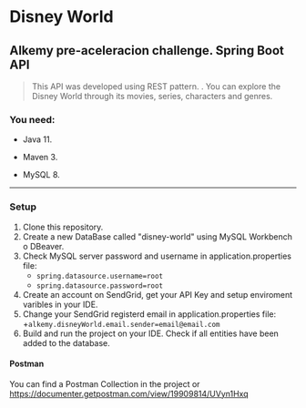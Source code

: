 # Disney World
## Alkemy pre-aceleracion challenge. Spring Boot API 
    
>This API was developed using REST pattern. . You can explore the Disney World through its movies, series, characters and genres.


### You need:

- Java 11.

- Maven 3.

- MySQL 8.

***

### Setup

1. Clone this repository.
2. Create a new DataBase called "disney-world" using MySQL Workbench o DBeaver.
3. Check MySQL server password and username in application.properties file:
    + `spring.datasource.username=root` 
    + `spring.datasource.password=root` 
4. Create an account on SendGrid, get your API Key and setup enviroment varibles in your IDE.
5. Change your SendGrid registerd email in application.properties file:
    +`alkemy.disneyWorld.email.sender=email@email.com `
6. Build and run the project on your IDE. Check if all entities have been added to the database.

#### Postman
You can find a Postman Collection in the project or https://documenter.getpostman.com/view/19909814/UVyn1Hxq


